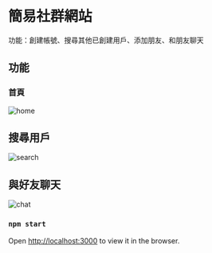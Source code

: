# 簡易社群網站
功能：創建帳號、搜尋其他已創建用戶、添加朋友、和朋友聊天

## 功能
### 首頁
![home](https://user-images.githubusercontent.com/91510662/162492009-e2ef5739-34f8-4cde-ba79-18de5892a9e5.jpg)


## 搜尋用戶
![search](https://user-images.githubusercontent.com/91510662/162492287-b814787f-451b-4359-8f22-7f219a800785.jpg)

## 與好友聊天
![chat](https://user-images.githubusercontent.com/91510662/162492528-4a557716-4442-4e6b-b788-d7fb04e86bd5.jpg)


### `npm start`

Open [http://localhost:3000](http://localhost:3000) to view it in the browser.







